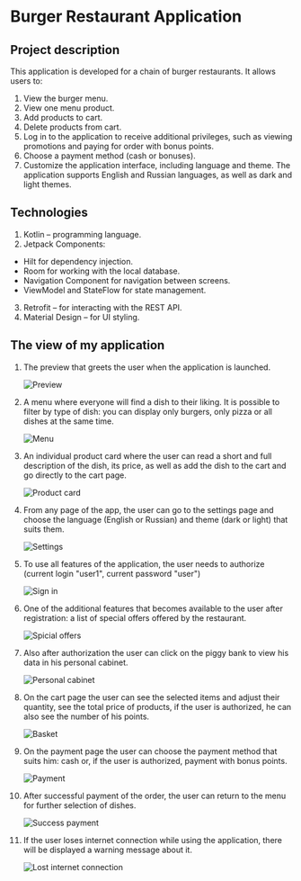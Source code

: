 # Burger Restaurant Application
## Project description
This application is developed for a chain of burger restaurants. It allows users to:

1. View the burger menu.
2. View one menu product.
3. Add products to cart.
4. Delete products from cart.
5. Log in to the application to receive additional privileges, such as viewing promotions and paying for order with bonus points.
6. Choose a payment method (cash or bonuses).
7. Customize the application interface, including language and theme.
The application supports English and Russian languages, as well as dark and light themes.

## Technologies

1. Kotlin – programming language.
2. Jetpack Components:
* Hilt for dependency injection.
* Room for working with the local database.
* Navigation Component for navigation between screens.
* ViewModel and StateFlow for state management.
3. Retrofit – for interacting with the REST API.
4. Material Design – for UI styling.

  ## The view of my application

1. The preview that greets the user when the application is launched.
   
   ![Preview](/app/src/main/res/drawable/images/app1.png)

2. A menu where everyone will find a dish to their liking. It is possible to filter by type of dish: you can display only burgers, only pizza or all dishes at the same time.
   
   ![Menu](/app/src/main/res/drawable/images/app2.png)

3. An individual product card where the user can read a short and full description of the dish, its price, as well as add the dish to the cart and go directly to the cart page.

   ![Product card](/app/src/main/res/drawable/images/app11.png)

4. From any page of the app, the user can go to the settings page and choose the language (English or Russian) and theme (dark or light) that suits them.

   ![Settings](/app/src/main/res/drawable/images/app3.png)

5. To use all features of the application, the user needs to authorize (current login "user1", current password "user")

   ![Sign in](/app/src/main/res/drawable/images/app4.png)

6. One of the additional features that becomes available to the user after registration: a list of special offers offered by the restaurant.

   ![Spicial offers](/app/src/main/res/drawable/images/app5.png)

7. Also after authorization the user can click on the piggy bank to view his data in his personal cabinet.

   ![Personal cabinet](/app/src/main/res/drawable/images/app6.png)

8. On the cart page the user can see the selected items and adjust their quantity, see the total price of products, if the user is authorized, he can also see the number of his points.

   ![Basket](/app/src/main/res/drawable/images/app7.png)

9. On the payment page the user can choose the payment method that suits him: cash or, if the user is authorized, payment with bonus points.
    
    ![Payment](/app/src/main/res/drawable/images/app8.png)
   
10. After successful payment of the order, the user can return to the menu for further selection of dishes.

    ![Success payment](/app/src/main/res/drawable/images/app9.png)

11. If the user loses internet connection while using the application, there will be displayed a warning message about it.

    ![Lost internet connection](/app/src/main/res/drawable/images/app10.png)

